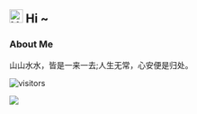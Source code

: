 ## <img src='https://qpluspicture.oss-cn-beijing.aliyuncs.com/6LjjQA/Hi.gif' alt='Hi' width="24"/> Hi ~

### About Me
山山水水，皆是一来一去;人生无常，心安便是归处。

![visitors](https://visitor-badge.laobi.icu/badge?page_id=Lazzyfu.readme)

![](https://github-readme-stats.vercel.app/api?username=lazzyfu&show_icons=true&theme=merko) 
